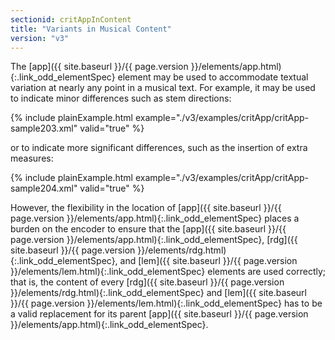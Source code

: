 ```yaml
---
sectionid: critAppInContent
title: "Variants in Musical Content"
version: "v3"
---
```




The [app]({{ site.baseurl }}/{{ page.version }}/elements/app.html){:.link_odd_elementSpec} element may be used to accommodate textual variation at nearly
any point in a musical text. For example, it may be used to indicate minor differences
such as
stem directions:

{% include plainExample.html example="./v3/examples/critApp/critApp-sample203.xml" valid="true" %}


or to indicate more significant differences, such as the insertion of extra measures:

{% include plainExample.html example="./v3/examples/critApp/critApp-sample204.xml" valid="true" %}




However, the flexibility in the location of [app]({{ site.baseurl }}/{{ page.version }}/elements/app.html){:.link_odd_elementSpec} places a burden on the
encoder to ensure that the [app]({{ site.baseurl }}/{{ page.version }}/elements/app.html){:.link_odd_elementSpec}, [rdg]({{ site.baseurl }}/{{ page.version }}/elements/rdg.html){:.link_odd_elementSpec}, and [lem]({{ site.baseurl }}/{{ page.version }}/elements/lem.html){:.link_odd_elementSpec} elements are used correctly; that is, the content of every [rdg]({{ site.baseurl }}/{{ page.version }}/elements/rdg.html){:.link_odd_elementSpec} and [lem]({{ site.baseurl }}/{{ page.version }}/elements/lem.html){:.link_odd_elementSpec} has to be a valid replacement for its
parent [app]({{ site.baseurl }}/{{ page.version }}/elements/app.html){:.link_odd_elementSpec}.



